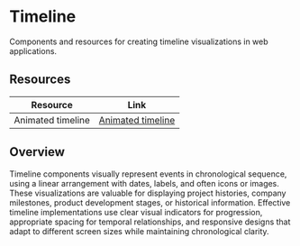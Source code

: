 # Timeline

Components and resources for creating timeline visualizations in web applications.

## Resources

| Resource | Link |
|---|---|
| Animated timeline | [Animated timeline](https://codepen.io/vincebrown/pen/BNazqL) |

## Overview

Timeline components visually represent events in chronological sequence, using a linear arrangement with dates, labels, and often icons or images. These visualizations are valuable for displaying project histories, company milestones, product development stages, or historical information. Effective timeline implementations use clear visual indicators for progression, appropriate spacing for temporal relationships, and responsive designs that adapt to different screen sizes while maintaining chronological clarity. 